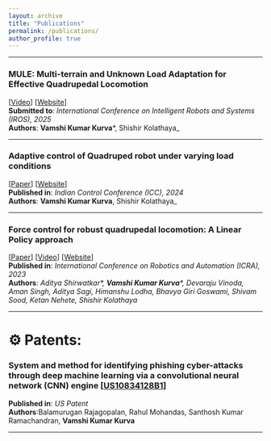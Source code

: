 ```yaml
---
layout: archive
title: "Publications"
permalink: /publications/
author_profile: true
---
```

---------------------------------

### **MULE: Multi-terrain and Unknown Load Adaptation for Effective Quadrupedal Locomotion** 
[[Video](https://www.youtube.com/watch?v=bJhk0-6y8XE)] [[Website](https://www.stochlab.com/MULE/)] \
**Submitted to**: _International Conference on Intelligent Robots and Systems (IROS), 2025_ \
**Authors**: __Vamshi Kumar Kurva__*, Shishir Kolathaya_

---------------------------------

### **Adaptive control of Quadruped robot under varying load conditions** 
[[Paper](https://ieeexplore.ieee.org/document/10883701?denied=)] [[Website](https://www.stochlab.com/AdaptiveMPC/)] \
**Published in**: _Indian Control Conference (ICC), 2024_ \
**Authors**: __Vamshi Kumar Kurva__, Shishir Kolathaya_

---------------------------------

### **Force control for robust quadrupedal locomotion: A Linear Policy approach** 
[[Paper](https://ieeexplore.ieee.org/document/10161080)] [[Video](https://youtu.be/k89QdImcqdo?feature=shared)] [[Website](https://www.stochlab.com/projects/LinPolForceControlQuad.html)] \
**Published in**: _International Conference on Robotics and Automation (ICRA), 2023_ \
**Authors**: _Aditya Shirwatkar*, __Vamshi Kumar Kurva__*, Devaraju Vinoda, Aman Singh, Aditya Sagi, Himanshu Lodha, Bhavya Giri Goswami, Shivam Sood, Ketan Nehete, Shishir Kolathaya_

--------------------------------

# ⚙ Patents:
### **System and method for identifying phishing cyber-attacks through deep machine learning via a convolutional neural network (CNN) engine** [[US10834128B1](https://patents.google.com/patent/US10834128B1/en)]
**Published in**: _US Patent_ \
**Authors**:Balamurugan Rajagopalan, Rahul Mohandas, Santhosh Kumar Ramachandran, **Vamshi Kumar Kurva**

---------------------------------
